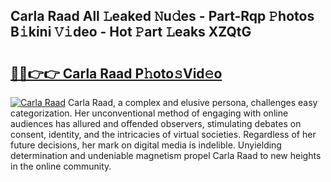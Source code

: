 ## Carla Raad All 𝙻eaked 𝙽u𝚍es - Part-Rqp 𝙿hotos B𝚒kini 𝚅𝚒deo - Hot 𝙿art 𝙻eaks XZQtG

# <h2><a href="http://ld6sy5.urlbe.top/?page=Carla+Raad">🔗🔗👉👉 Carla Raad P𝚑oto𝚜Vid𝚎o</a></h2>

[![Carla Raad](https://i.imgur.com/eBuTRDB.gif)](http://ld6sy5.urlbe.top/?page=Carla+Raad)
Carla Raad, a complex and elusive persona, challenges easy categorization. Her unconventional method of engaging with online audiences has allured and offended observers, stimulating debates on consent, identity, and the intricacies of virtual societies. Regardless of her future decisions, her mark on digital media is indelible. Unyielding determination and undeniable magnetism propel Carla Raad to new heights in the online community.
